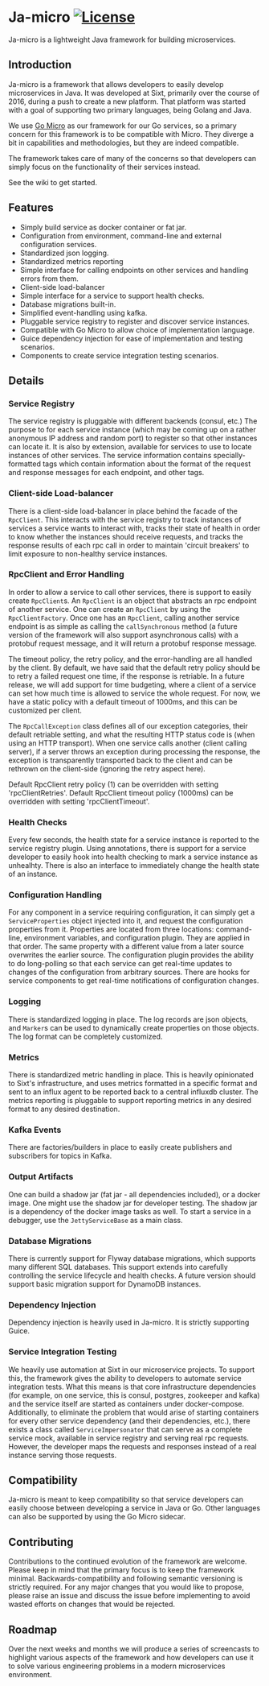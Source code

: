 # Ja-micro [![License](https://img.shields.io/:license-apache-blue.svg)](https://opensource.org/licenses/Apache-2.0) 

Ja-micro is a lightweight Java framework for building microservices.

## Introduction ##

Ja-micro is a framework that allows developers to easily develop microservices in 
Java. It was developed at Sixt, primarily over the course of 2016, during a push to 
create a new platform. That platform was started with a goal of supporting two primary 
languages, being Golang and Java. 

We use [Go Micro](https://github.com/micro) as our framework for our Go services, so a 
primary concern for this framework is to be compatible with Micro. They diverge a bit in 
capabilities and methodologies, but they are indeed compatible. 

The framework takes care of many of the concerns so that developers can simply 
focus on the functionality of their services instead.

See the wiki to get started.

## Features ##

* Simply build service as docker container or fat jar.
* Configuration from environment, command-line and external configuration services.
* Standardized json logging.
* Standardized metrics reporting
* Simple interface for calling endpoints on other services and handling errors from them.
* Client-side load-balancer
* Simple interface for a service to support health checks.
* Database migrations built-in.
* Simplified event-handling using kafka.
* Pluggable service registry to register and discover service instances.
* Compatible with Go Micro to allow choice of implementation language.
* Guice dependency injection for ease of implementation and testing scenarios.
* Components to create service integration testing scenarios.

## Details

### Service Registry ###

The service registry is pluggable with different backends (consul, etc.) The purpose
to for each service instance (which may be coming up on a rather anonymous IP address
and random port) to register so that other instances can locate it. It is also by
extension, available for services to use to locate instances of other services.
The service information contains specially-formatted tags which contain information
about the format of the request and response messages for each endpoint, and other
tags.

### Client-side Load-balancer ###

There is a client-side load-balancer in place behind the facade of the `RpcClient`.
This interacts with the service registry to track instances of services a service wants
to interact with, tracks their state of health in order to know whether the instances
should receive requests, and tracks the response results of each rpc call in order to
maintain 'circuit breakers' to limit exposure to non-healthy service instances.

### RpcClient and Error Handling ###

In order to allow a service to call other services, there is support to easily create `RpcClient`s.
An `RpcClient` is an object that abstracts an rpc endpoint of another service.  One can create an `RpcClient`
by using the `RpcClientFactory`. Once one has an `RpcClient`, calling another service endpoint is as simple
as calling the `callSynchronous` method (a future version of the framework will also
support asynchronous calls) with a protobuf request message, and it will return a protobuf response
message. 

The timeout policy, the retry policy, and the error-handling are all handled by the client. By default,
we have said that the default retry policy should be to retry a failed request one time, if the response is
retriable. In a future release, we will add support for time budgeting, where a client of a service can set
how much time is allowed to service the whole request. For now, we have a static policy
with a default timeout of 1000ms, and this can be customized per client. 

The `RpcCallException` class defines all of
our exception categories, their default retriable setting, and what the resulting HTTP status code is (when using
an HTTP transport). When one service calls another (client calling server), if a server throws an exception
during processing the response, the exception is transparently transported back to the client and can be
rethrown on the client-side (ignoring the retry aspect here).

Default RpcClient retry policy (1) can be overridden with setting 'rpcClientRetries'.
Default RpcClient timeout policy (1000ms) can be overridden with setting 'rpcClientTimeout'.

### Health Checks ###

Every few seconds, the health state for a service instance is reported to the service
registry plugin. Using annotations, there is support for a service developer to easily
hook into health checking to mark a service instance as unhealhty. There is also an
interface to immediately change the health state of an instance.

### Configuration Handling ###

For any component in a service requiring configuration, it can simply get a `ServiceProperties`
object injected into it, and request the configuration properties from it. Properties are
located from three locations: command-line, environment variables, and configuration plugin.
They are applied in that order. The same property with a different value from a later source
overwrites the earlier source. The configuration plugin provides the ability to do long-polling so 
that each service can get real-time updates to changes of the configuration from arbitrary sources. 
There are hooks for service components to get real-time notifications of configuration changes.

### Logging ###

There is standardized logging in place. The log records are json objects, and `Marker`s can
be used to dynamically create properties on those objects. The log format can be completely customized.

### Metrics ###

There is standardized metric handling in place. This is heavily opinionated to Sixt's
infrastructure, and uses metrics formatted in a specific format and sent to an influx agent
to be reported back to a central influxdb cluster.  The metrics reporting is pluggable to 
support reporting metrics in any desired format to any desired destination.

### Kafka Events ###

There are factories/builders in place to easily create publishers and subscribers for
topics in Kafka.

### Output Artifacts ###

One can build a shadow jar (fat jar - all dependencies included), or a docker image. One might
use the shadow jar for developer testing. The shadow jar is a dependency of the docker image
tasks as well. To start a service in a debugger, use the `JettyServiceBase` as a main class.

### Database Migrations ###

There is currently support for Flyway database migrations, which supports many different
SQL databases. This support extends into carefully controlling the service lifecycle
and health checks. A future version should support basic migration support for DynamoDB
instances.

### Dependency Injection ###

Dependency injection is heavily used in Ja-micro. It is strictly supporting Guice.

### Service Integration Testing ###

We heavily use automation at Sixt in our microservice projects. To support this, the framework 
gives the ability to developers to automate service integration tests. What this means is 
that core infrastructure dependencies (for example, on one service, this is consul, 
postgres, zookeeper and kafka) and the
service itself are started as containers under docker-compose. Additionally, to
eliminate the problem that would arise of starting containers for every other service
dependency (and their dependencies, etc.), there exists a class called `ServiceImpersonator`
that can serve as a complete service mock, available in service registry and serving
real rpc requests. However, the developer maps the requests and responses instead
of a real instance serving those requests.

##  Compatibility ##

Ja-micro is meant to keep compatibility so that service developers can easily choose
between developing a service in Java or Go. Other languages can also be supported by
using the Go Micro sidecar.

## Contributing ##

Contributions to the continued evolution of the framework are welcome. Please keep in 
mind that the primary focus is to keep the framework minimal. Backwards-compatibility 
and following semantic versioning is strictly required. For any major changes 
that you would like to propose, please raise an issue and discuss the issue before 
implementing to avoid wasted efforts on changes that would be rejected.

## Roadmap ##

Over the next weeks and months we will produce a series of screencasts to highlight 
various aspects of the framework and how developers can use it to solve various 
engineering problems in a modern microservices environment.
